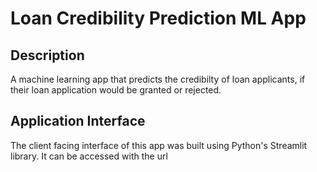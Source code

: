 # Loan Credibility Prediction ML App

## Description
A machine learning app that predicts the credibilty of loan applicants, if their loan application would be granted or rejected.

## Application Interface
The client facing interface of this app was built using Python's Streamlit library. It can be accessed with the url
